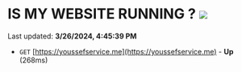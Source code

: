 # IS MY WEBSITE RUNNING ? [![](https://img.shields.io/static/v1?label=Sponsor&message=%E2%9D%A4&logo=GitHub&color=%23fe8e86)](https://github.com/sponsors/<username>)

Last updated: **3/26/2024, 4:45:39 PM**

- `GET` [https://youssefservice.me](https://youssefservice.me) - **Up** (268ms)
